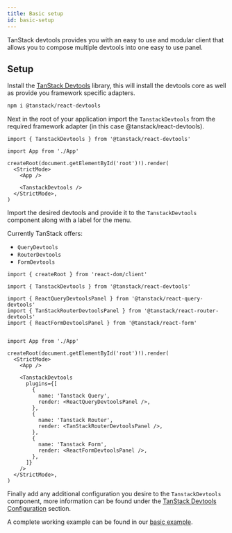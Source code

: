 ```yaml
---
title: Basic setup
id: basic-setup
---
```


TanStack devtools provides you with an easy to use and modular client that allows you to compose multiple devtools into one easy to use panel.

## Setup

Install the [TanStack Devtools](https://www.npmjs.com/package/@tanstack/react-devtools) library, this will install the devtools core as well as provide you framework specific adapters.

```bash
npm i @tanstack/react-devtools
```

Next in the root of your application import the `TanstackDevtools` from the required framework adapter (in this case @tanstack/react-devtools).

```tsx
import { TanstackDevtools } from '@tanstack/react-devtools'

import App from './App'

createRoot(document.getElementById('root')!).render(
  <StrictMode>
    <App />

    <TanstackDevtools />
  </StrictMode>,
)
```

Import the desired devtools and provide it to the `TanstackDevtools` component along with a label for the menu.

Currently TanStack offers:

- `QueryDevtools`
- `RouterDevtools`
- `FormDevtools`

```tsx
import { createRoot } from 'react-dom/client'

import { TanstackDevtools } from '@tanstack/react-devtools'

import { ReactQueryDevtoolsPanel } from '@tanstack/react-query-devtools'
import { TanStackRouterDevtoolsPanel } from '@tanstack/react-router-devtools'
import { ReactFormDevtoolsPanel } from '@tanstack/react-form'


import App from './App'

createRoot(document.getElementById('root')!).render(
  <StrictMode>
    <App />

    <TanstackDevtools
      plugins={[
        {
          name: 'Tanstack Query',
          render: <ReactQueryDevtoolsPanel />,
        },
        {
          name: 'Tanstack Router',
          render: <TanStackRouterDevtoolsPanel />,
        },
        {
          name: 'Tanstack Form',
          render: <ReactFormDevtoolsPanel />,
        },
      ]}
    />
  </StrictMode>,
)
```

Finally add any additional configuration you desire to the `TanstackDevtools` component, more information can be found under the [TanStack Devtools Configuration](../../configuration.md) section.

A complete working example can be found in our [basic example](https://tanstack.com/devtools/latest/docs/framework/react/examples/basic).
